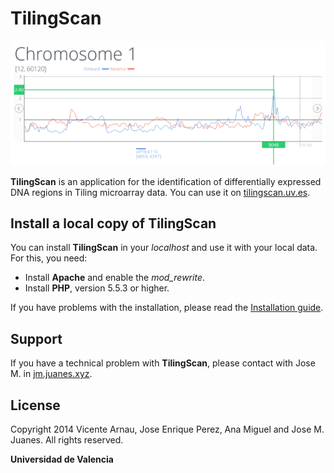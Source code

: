 # TilingScan

![](img/tutorial/0.png)

**TilingScan** is an application for the identification of differentially expressed DNA regions in Tiling microarray data. You can use it on [tilingscan.uv.es](http://tilingscan.uv.es).


## Install a local copy of TilingScan

You can install **TilingScan** in your *localhost* and use it with your local data. For this, you need:

- Install **Apache** and enable the *mod_rewrite*.
- Install **PHP**, version 5.5.3 or higher.

If you have problems with the installation, please read the [Installation guide]().

## Support

If you have a technical problem with **TilingScan**, please contact with Jose M. in [jm.juanes.xyz](http://jm.juanes.xyz).


## License

Copyright 2014 Vicente Arnau, Jose Enrique Perez, Ana Miguel and Jose M. Juanes. All rights reserved.

**Universidad de Valencia**
